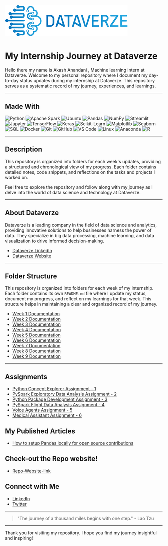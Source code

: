 # ![Dataverze Logo](dataverze-logo.png)

# My Internship Journey at Dataverze

Hello there my name is Akash Anandani , Machine learning intern at Dataverze. Welcome to my personal repository where I document my day-to-day status updates during my internship at Dataverze. This repository serves as a systematic record of my journey, experiences, and learnings.

---

## Made With

![Python](https://img.shields.io/badge/Python-3776AB?style=for-the-badge&logo=python&logoColor=white)
![Apache Spark](https://img.shields.io/badge/Apache%20Spark-E25A1C?style=for-the-badge&logo=apachespark&logoColor=white)
![Ubuntu](https://img.shields.io/badge/Ubuntu-E95420?style=for-the-badge&logo=ubuntu&logoColor=white)
![Pandas](https://img.shields.io/badge/Pandas-150458?style=for-the-badge&logo=pandas&logoColor=white)
![NumPy](https://img.shields.io/badge/NumPy-013243?style=for-the-badge&logo=numpy&logoColor=white)
![Streamlit](https://img.shields.io/badge/Streamlit-FF4B4B?style=for-the-badge&logo=streamlit&logoColor=white)
![Jupyter](https://img.shields.io/badge/Jupyter-F37626?style=for-the-badge&logo=jupyter&logoColor=white)
![TensorFlow](https://img.shields.io/badge/TensorFlow-FF6F00?style=for-the-badge&logo=tensorflow&logoColor=white)
![Keras](https://img.shields.io/badge/Keras-D00000?style=for-the-badge&logo=keras&logoColor=white)
![Scikit-Learn](https://img.shields.io/badge/Scikit--Learn-F7931E?style=for-the-badge&logo=scikit-learn&logoColor=white)
![Matplotlib](https://img.shields.io/badge/Matplotlib-11557C?style=for-the-badge&logo=matplotlib&logoColor=white)
![Seaborn](https://img.shields.io/badge/Seaborn-3776AB?style=for-the-badge&logo=python&logoColor=white)
![SQL](https://img.shields.io/badge/SQL-4479A1?style=for-the-badge&logo=postgresql&logoColor=white)
![Docker](https://img.shields.io/badge/Docker-2496ED?style=for-the-badge&logo=docker&logoColor=white)
![Git](https://img.shields.io/badge/Git-F05032?style=for-the-badge&logo=git&logoColor=white)
![GitHub](https://img.shields.io/badge/GitHub-181717?style=for-the-badge&logo=github&logoColor=white)
![VS Code](https://img.shields.io/badge/VS%20Code-007ACC?style=for-the-badge&logo=visual-studio-code&logoColor=white)
![Linux](https://img.shields.io/badge/Linux-FCC624?style=for-the-badge&logo=linux&logoColor=black)
![Anaconda](https://img.shields.io/badge/Anaconda-44A833?style=for-the-badge&logo=anaconda&logoColor=white)
![R](https://img.shields.io/badge/R-276DC3?style=for-the-badge&logo=r&logoColor=white)

---

## Description

This repository is organized into folders for each week's updates, providing a structured and chronological view of my progress. Each folder contains detailed notes, code snippets, and reflections on the tasks and projects I worked on.

Feel free to explore the repository and follow along with my journey as I delve into the world of data science and technology at Dataverze.

---

## About Dataverze

Dataverze is a leading company in the field of data science and analytics, providing innovative solutions to help businesses harness the power of data. They specialize in big data processing, machine learning, and data visualization to drive informed decision-making.

- [Dataverze LinkedIn](https://www.linkedin.com/company/dataverze)
- [Dataverze Website](https://www.dataverze.ai/)

---

## Folder Structure

This repository is organized into folders for each week of my internship. Each folder contains its own `README.md` file where I update my status, document my progress, and reflect on my learnings for that week. This structure helps in maintaining a clear and organized record of my journey.


- [Week 1 Documentation](week-1/README.md)
- [Week 2 Documentation](week-2/README.md)
- [Week 3 Documentation](week-3/README.md)
- [Week 4 Documentation](week-4/README.md)
- [Week 5 Documentation](week-5/README.md)
- [Week 6 Documentation](week-6/README.md)
- [Week 7 Documentation](week-7/README.md)
- [Week 8 Documentation](week-8/README.md)
- [Week 9 Documentation](week-9/README.md)


---

## Assignments

- [Python Concept Explorer Assignment - 1](https://akashdv25.github.io/assignment-1/)
- [PySpark Exploratory Data Analysis Assignment - 2](https://github.com/akashdv25/PySpark-EDA)
- [Python Package Development Assignment - 3](https://github.com/akashdv25/sensitive_data_detector)
- [PySpark Flight Data Analysis Assignment - 4](https://github.com/akashdv25/PySpark-EDA-Flights-Data )
- [Voice Agents Assignment - 5](https://github.com/akashdv25/Voice-Agents)
- [Medical Assistant Assignment - 6](https://github.com/akashdv25/medical-ai-assistant)

## My Published Articles

- [How to setup Pandas locally for open source contributions](https://medium.com/@akashanandani.56/setup-pandas-locally-for-open-source-contributions-582fba71ec55)



## Check-out the Repo website!

- [Repo-Website-link](https://akashdv25.github.io/status-updates/)

## Connect with Me

- [LinkedIn](https://www.linkedin.com/in/akashanandani/)
- [Twitter](https://x.com/Kashh56)

---

> "The journey of a thousand miles begins with one step." - Lao Tzu

---

Thank you for visiting my repository. I hope you find my journey insightful and inspiring!
